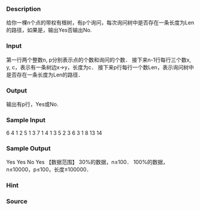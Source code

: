 
### Description
给你一棵n个点的带权有根树，有p个询问，每次询问树中是否存在一条长度为Len的路径，如果是，输出Yes否输出No. 

### Input
第一行两个整数n, p分别表示点的个数和询问的个数． 
接下来n-1行每行三个数x, y, c，表示有一条树边x→y，长度为c． 
接下来p行每行一个数Len，表示询问树中是否存在一条长度为Len的路径． 

### Output
输出有p行，Yes或No. 

### Sample Input
6 4 
1 2 5 
1 3 7 
1 4 1 
3 5 2 
3 6 3 
1 
8 
13 
14 

### Sample Output
Yes 
Yes 
No 
Yes 
【数据范围】 
30%的数据，n≤100． 
100%的数据，n≤10000，p≤100，长度≤100000． 

### Hint

### Source
